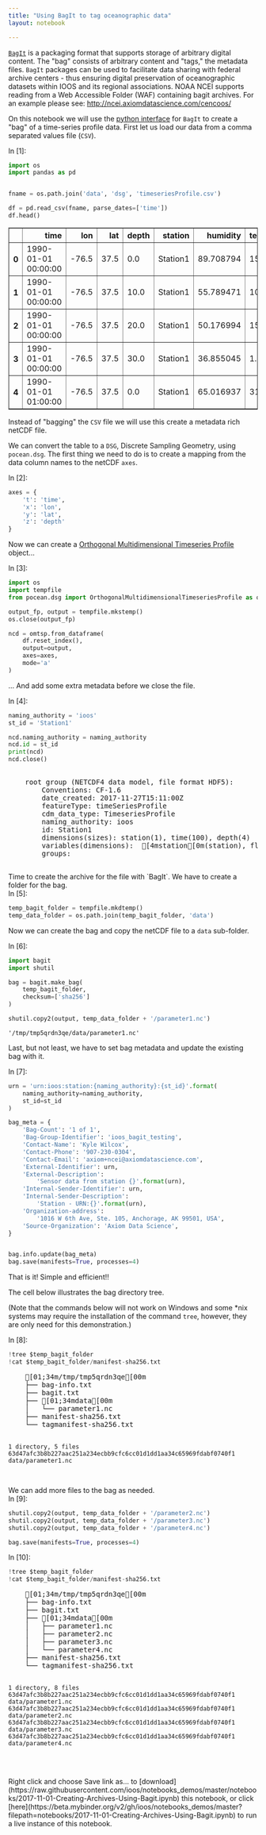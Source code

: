 ```yaml
---
title: "Using BagIt to tag oceanographic data"
layout: notebook

---
```



[`BagIt`](https://en.wikipedia.org/wiki/BagIt) is a packaging format that supports storage of arbitrary digital content. The "bag" consists of arbitrary content and "tags," the metadata files. `BagIt` packages can be used to facilitate data sharing with federal archive centers - thus ensuring digital preservation of oceanographic datasets within IOOS and its regional associations. NOAA NCEI supports reading from a Web Accessible Folder (WAF) containing bagit archives. For an example please see: http://ncei.axiomdatascience.com/cencoos/


On this notebook we will use the [python interface](http://libraryofcongress.github.io/bagit-python) for `BagIt` to create a "bag" of a time-series profile data. First let us load our data from a comma separated values file (`CSV`).

<div class="prompt input_prompt">
In&nbsp;[1]:
</div>

```python
import os
import pandas as pd


fname = os.path.join('data', 'dsg', 'timeseriesProfile.csv')

df = pd.read_csv(fname, parse_dates=['time'])
df.head()
```




<div>
<style scoped>
    .dataframe tbody tr th:only-of-type {
        vertical-align: middle;
    }

    .dataframe tbody tr th {
        vertical-align: top;
    }

    .dataframe thead th {
        text-align: right;
    }
</style>
<table border="1" class="dataframe">
  <thead>
    <tr style="text-align: right;">
      <th></th>
      <th>time</th>
      <th>lon</th>
      <th>lat</th>
      <th>depth</th>
      <th>station</th>
      <th>humidity</th>
      <th>temperature</th>
    </tr>
  </thead>
  <tbody>
    <tr>
      <th>0</th>
      <td>1990-01-01 00:00:00</td>
      <td>-76.5</td>
      <td>37.5</td>
      <td>0.0</td>
      <td>Station1</td>
      <td>89.708794</td>
      <td>15.698009</td>
    </tr>
    <tr>
      <th>1</th>
      <td>1990-01-01 00:00:00</td>
      <td>-76.5</td>
      <td>37.5</td>
      <td>10.0</td>
      <td>Station1</td>
      <td>55.789471</td>
      <td>10.916656</td>
    </tr>
    <tr>
      <th>2</th>
      <td>1990-01-01 00:00:00</td>
      <td>-76.5</td>
      <td>37.5</td>
      <td>20.0</td>
      <td>Station1</td>
      <td>50.176994</td>
      <td>15.666663</td>
    </tr>
    <tr>
      <th>3</th>
      <td>1990-01-01 00:00:00</td>
      <td>-76.5</td>
      <td>37.5</td>
      <td>30.0</td>
      <td>Station1</td>
      <td>36.855045</td>
      <td>1.158752</td>
    </tr>
    <tr>
      <th>4</th>
      <td>1990-01-01 01:00:00</td>
      <td>-76.5</td>
      <td>37.5</td>
      <td>0.0</td>
      <td>Station1</td>
      <td>65.016937</td>
      <td>31.059647</td>
    </tr>
  </tbody>
</table>
</div>



Instead of "bagging" the `CSV` file we will use this create a metadata rich netCDF file.

We can convert the table to a `DSG`, Discrete Sampling Geometry, using `pocean.dsg`. The first thing we need to do is to create a mapping from the data column names to the netCDF `axes`.

<div class="prompt input_prompt">
In&nbsp;[2]:
</div>

```python
axes = {
    't': 'time',
    'x': 'lon',
    'y': 'lat',
    'z': 'depth'
}
```

Now we can create a [Orthogonal Multidimensional Timeseries Profile](http://cfconventions.org/cf-conventions/v1.6.0/cf-conventions.html#_orthogonal_multidimensional_array_representation_of_time_series) object...

<div class="prompt input_prompt">
In&nbsp;[3]:
</div>

```python
import os
import tempfile
from pocean.dsg import OrthogonalMultidimensionalTimeseriesProfile as omtsp

output_fp, output = tempfile.mkstemp()
os.close(output_fp)

ncd = omtsp.from_dataframe(
    df.reset_index(),
    output=output,
    axes=axes,
    mode='a'
)
```

... And add some extra metadata before we close the file.

<div class="prompt input_prompt">
In&nbsp;[4]:
</div>

```python
naming_authority = 'ioos'
st_id = 'Station1'

ncd.naming_authority = naming_authority
ncd.id = st_id
print(ncd)
ncd.close()
```
<div class="output_area"><div class="prompt"></div>
<pre>
    <class 'pocean.dsg.timeseriesProfile.om.OrthogonalMultidimensionalTimeseriesProfile'>
    root group (NETCDF4 data model, file format HDF5):
        Conventions: CF-1.6
        date_created: 2017-11-27T15:11:00Z
        featureType: timeSeriesProfile
        cdm_data_type: TimeseriesProfile
        naming_authority: ioos
        id: Station1
        dimensions(sizes): station(1), time(100), depth(4)
        variables(dimensions): <class 'str'> [4mstation[0m(station), float64 [4mlat[0m(station), float64 [4mlon[0m(station), int32 [4mcrs[0m(), float64 [4mtime[0m(time), int32 [4mdepth[0m(depth), int32 [4mindex[0m(time,depth,station), float64 [4mhumidity[0m(time,depth,station), float64 [4mtemperature[0m(time,depth,station)
        groups: 
    

</pre>
</div>
Time to create the archive for the file with `BagIt`. We have to create a folder for the bag.

<div class="prompt input_prompt">
In&nbsp;[5]:
</div>

```python
temp_bagit_folder = tempfile.mkdtemp()
temp_data_folder = os.path.join(temp_bagit_folder, 'data')
```

Now we can create the bag and copy the netCDF file to a `data` sub-folder.

<div class="prompt input_prompt">
In&nbsp;[6]:
</div>

```python
import bagit
import shutil

bag = bagit.make_bag(
    temp_bagit_folder,
    checksum=['sha256']
)

shutil.copy2(output, temp_data_folder + '/parameter1.nc')
```




    '/tmp/tmp5qrdn3qe/data/parameter1.nc'



Last, but not least, we have to set bag metadata and update the existing bag with it.

<div class="prompt input_prompt">
In&nbsp;[7]:
</div>

```python
urn = 'urn:ioos:station:{naming_authority}:{st_id}'.format(
    naming_authority=naming_authority,
    st_id=st_id
)

bag_meta = {
    'Bag-Count': '1 of 1',
    'Bag-Group-Identifier': 'ioos_bagit_testing',
    'Contact-Name': 'Kyle Wilcox',
    'Contact-Phone': '907-230-0304',
    'Contact-Email': 'axiom+ncei@axiomdatascience.com',
    'External-Identifier': urn,
    'External-Description':
        'Sensor data from station {}'.format(urn),
    'Internal-Sender-Identifier': urn,
    'Internal-Sender-Description':
        'Station - URN:{}'.format(urn),
    'Organization-address':
        '1016 W 6th Ave, Ste. 105, Anchorage, AK 99501, USA',
    'Source-Organization': 'Axiom Data Science',
}


bag.info.update(bag_meta)
bag.save(manifests=True, processes=4)
```

That is it! Simple and efficient!!

The cell below illustrates the bag directory tree.

(Note that the commands below will not work on Windows and some \*nix systems may require the installation of the command `tree`, however, they are only need for this demonstration.)

<div class="prompt input_prompt">
In&nbsp;[8]:
</div>

```python
!tree $temp_bagit_folder
!cat $temp_bagit_folder/manifest-sha256.txt
```
<div class="output_area"><div class="prompt"></div>
<pre>
    [01;34m/tmp/tmp5qrdn3qe[00m
    ├── bag-info.txt
    ├── bagit.txt
    ├── [01;34mdata[00m
    │   └── parameter1.nc
    ├── manifest-sha256.txt
    └── tagmanifest-sha256.txt
    
    1 directory, 5 files
    63d47afc3b8b227aac251a234ecbb9cfc6cc01d1dd1aa34c65969fdabf0740f1  data/parameter1.nc

</pre>
</div>
We can add more files to the bag as needed.

<div class="prompt input_prompt">
In&nbsp;[9]:
</div>

```python
shutil.copy2(output, temp_data_folder + '/parameter2.nc')
shutil.copy2(output, temp_data_folder + '/parameter3.nc')
shutil.copy2(output, temp_data_folder + '/parameter4.nc')

bag.save(manifests=True, processes=4)
```

<div class="prompt input_prompt">
In&nbsp;[10]:
</div>

```python
!tree $temp_bagit_folder
!cat $temp_bagit_folder/manifest-sha256.txt
```
<div class="output_area"><div class="prompt"></div>
<pre>
    [01;34m/tmp/tmp5qrdn3qe[00m
    ├── bag-info.txt
    ├── bagit.txt
    ├── [01;34mdata[00m
    │   ├── parameter1.nc
    │   ├── parameter2.nc
    │   ├── parameter3.nc
    │   └── parameter4.nc
    ├── manifest-sha256.txt
    └── tagmanifest-sha256.txt
    
    1 directory, 8 files
    63d47afc3b8b227aac251a234ecbb9cfc6cc01d1dd1aa34c65969fdabf0740f1  data/parameter1.nc
    63d47afc3b8b227aac251a234ecbb9cfc6cc01d1dd1aa34c65969fdabf0740f1  data/parameter2.nc
    63d47afc3b8b227aac251a234ecbb9cfc6cc01d1dd1aa34c65969fdabf0740f1  data/parameter3.nc
    63d47afc3b8b227aac251a234ecbb9cfc6cc01d1dd1aa34c65969fdabf0740f1  data/parameter4.nc

</pre>
</div><br>
Right click and choose Save link as... to
[download](https://raw.githubusercontent.com/ioos/notebooks_demos/master/notebooks/2017-11-01-Creating-Archives-Using-Bagit.ipynb)
this notebook, or click [here](https://beta.mybinder.org/v2/gh/ioos/notebooks_demos/master?filepath=notebooks/2017-11-01-Creating-Archives-Using-Bagit.ipynb) to run a live instance of this notebook.